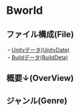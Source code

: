 # Bworld<br>
## ファイル構成(File)<br>
・[Unityデータ(UnityDate)]()<br>
・[Buildデータ(BuildDeta)]()<br>
## 概要↓(OverView)<br>
## ジャンル(Genre)<br>
